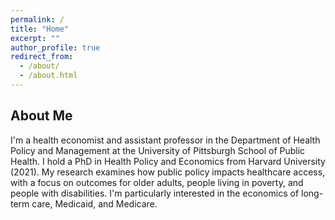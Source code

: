 ```yaml
---
permalink: /
title: "Home"
excerpt: ""
author_profile: true
redirect_from: 
  - /about/
  - /about.html
---
```


## About Me

I'm a health economist and assistant professor in the Department of Health Policy and Management at the University of Pittsburgh School of Public Health. I hold a PhD in Health Policy and Economics from Harvard University (2021). My research examines how public policy impacts healthcare access, with a focus on outcomes for older adults, people living in poverty, and people with disabilities. I'm particularly interested in the economics of long-term care, Medicaid, and Medicare.

